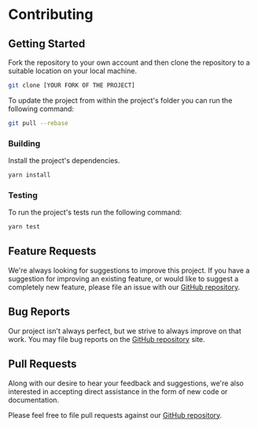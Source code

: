 # Contributing

## Getting Started

Fork the repository to your own account and then clone the repository to a suitable location on your local machine.

```bash
git clone [YOUR FORK OF THE PROJECT]
```

To update the project from within the project's folder you can run the following command:

```bash
git pull --rebase
```

### Building

Install the project's dependencies.

```bash
yarn install
```

### Testing

To run the project's tests run the following command:

```bash
yarn test
```

## Feature Requests

We're always looking for suggestions to improve this project. If you have a suggestion for improving an existing feature, or would like to suggest a completely new feature, please file an issue with our [GitHub repository](https://github.com/factset/factset-api-salesforce-recipes/issues).

## Bug Reports

Our project isn't always perfect, but we strive to always improve on that work. You may file bug reports on the [GitHub repository](https://github.com/factset/factset-api-salesforce-recipes/issues) site.

## Pull Requests

Along with our desire to hear your feedback and suggestions, we're also interested in accepting direct assistance in the form of new code or documentation.

Please feel free to file pull requests against our [GitHub repository](https://github.com/factset/factset-api-salesforce-recipes/pulls).